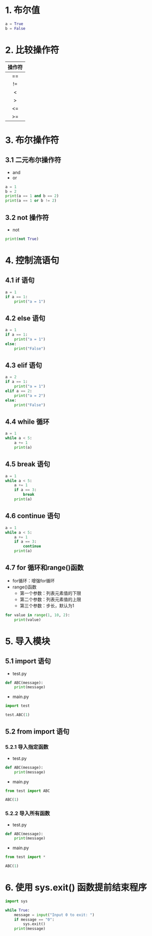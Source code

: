 # 1. 布尔值

```python
a = True
b = False
```



# 2. 比较操作符

| 操作符 |
| :----: |
|   ==   |
|   !=   |
|   <    |
|   >    |
|   <=   |
|   >=   |



# 3. 布尔操作符

## 3.1 二元布尔操作符

- and
- or

```python
a = 1
b = 2
print(a == 1 and b == 2)
print(a == 1 or b != 2)
```



## 3.2 not 操作符

- not

```python
print(not True)
```



# 4. 控制流语句

## 4.1 if 语句

```python
a = 1
if a == 1:
    print("a = 1")
```



## 4.2 else 语句

```python
a = 1
if a == 1:
    print("a = 1")
else:
    print("False")
```



## 4.3 elif 语句

```python
a = 2
if a == 1:
    print("a = 1")
elif a == 2:
    print("a = 2")
else:
    print("False")
```



## 4.4 while 循环

```python
a = 1
while a < 5:
    a += 1
    print(a)
```



## 4.5 break 语句

```python
a = 1
while a < 5:
    a += 1
    if a == 3:
        break
    print(a)
```



## 4.6 continue 语句

```python
a = 1
while a < 5:
    a += 1
    if a == 3:
        continue
    print(a)
```



## 4.7 for 循环和range()函数

- for循环：增强for循环
- range()函数
  - 第一个参数：列表元素值的下限
  - 第二个参数：列表元素值的上限
  - 第三个参数：步长，默认为1

```python
for value in range(1, 10, 2):
    print(value)
```



# 5. 导入模块

## 5.1 import 语句

- test.py

```python
def ABC(message):
    print(message)
```

- main.py

```python
import test

test.ABC(1)
```



## 5.2 from import 语句

### 5.2.1 导入指定函数

- test.py

```python
def ABC(message):
    print(message)
```

- main.py

```python
from test import ABC

ABC(1)
```



### 5.2.2 导入所有函数

- test.py

```python
def ABC(message):
    print(message)
```

- main.py

```python
from test import *

ABC(1)
```



# 6. 使用 sys.exit() 函数提前结束程序

```python
import sys

while True:
    message = input("Input 0 to exit: ")
    if message == "0":
        sys.exit()
    print(message)
```

